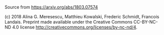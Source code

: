 Source from https://arxiv.org/abs/1803.07574

(c) 2018 Alina G. Meresescu, Matthieu Kowalski, Frederic Schmidt, Francois Landais.
Preprint made available under the Creative Commons CC-BY-NC-ND 4.0 license
http://creativecommons.org/licenses/by-nc-nd/4.
